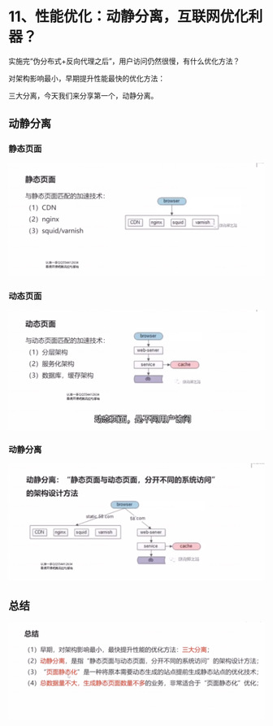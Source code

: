 # 11、性能优化：动静分离，互联网优化利器？



实施完“伪分布式+反向代理之后”，用户访问仍然很慢，有什么优化方法？

对架构影响最小，早期提升性能最快的优化方法：

三大分离，今天我们来分享第一个，动静分离。



## 动静分离



### 静态页面

![1656152912712](11、性能优化：动静分离，互联网优化利器？.assets/1656152912712.png)

### 动态页面

![1656152978005](11、性能优化：动静分离，互联网优化利器？.assets/1656152978005.png)





### 动静分离

![1656153080670](11、性能优化：动静分离，互联网优化利器？.assets/1656153080670.png)





## 总结 



![1656168206734](11、性能优化：动静分离，互联网优化利器？.assets/1656168206734.png)





